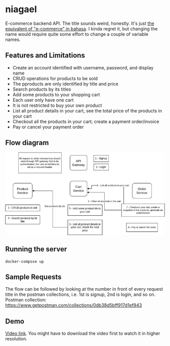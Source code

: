 # niagael
E-commerce backend API. The title sounds weird, honestly. It's just [the equivalent of "e-commerce" in bahasa](https://twitter.com/ivanlanin/status/846681485750878208). I kinda regret it, but changing the name would require quite some effort to change a couple of variable names.

## Features and Limitations
- Create an account identified with username, password, and display name
- CRUD operations for products to be sold
- The pproducts are only identified by title and price
- Search products by its titles
- Add some products to your shopping cart
- Each user only have one cart
- It is not restricted to buy your own product
- List all product details in your cart, see the total price of the products in your cart
- Checkout all the products in your cart; create a payment order/invoice
- Pay or cancel your payment order

## Flow diagram
![flow](niagael-diagram.jpg)

## Running the server
```
docker-compose up
```

## Sample Requests
The flow can be followed by looking at the number in front of every request title in the postman collections, i.e. 1st is signup, 2nd is login, and so on.  
Postman collection: https://www.getpostman.com/collections/0db38d5bff917d1ef943

## Demo
[Video link](https://drive.google.com/file/d/1QW1ZB1IBC_WhRC3JFTuPZx50TzDPkKLc/view?usp=sharing). You might have to download the video first to watch it in higher resolution.